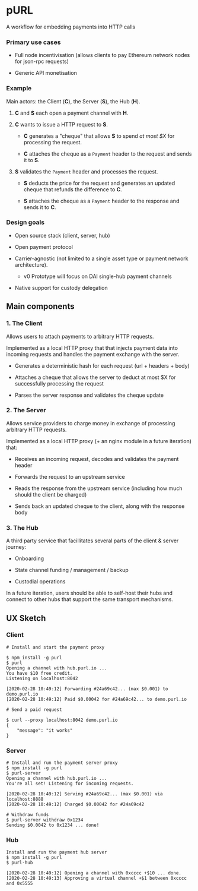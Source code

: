 # pURL

A workflow for embedding payments into HTTP calls


### Primary use cases

- Full node incentivisation (allows clients to pay Ethereum network nodes for json-rpc requests)

- Generic API monetisation


### Example

Main actors: the Client (**C**), the Server (**S**), the Hub (**H**).

1. **C** and **S** each open a payment channel with **H**.

2. **C** wants to issue a HTTP request to **S**. 

    - **C** generates a "cheque" that allows **S** to spend *at most $X* for processing the request.

    - **C** attaches the cheque as a `Payment` header to the request and sends it to **S**.

3. **S** validates the `Payment` header and processes the request.

    - **S** deducts the price for the request and generates an updated cheque that refunds the difference to **C**.

    - **S** attaches the cheque as a `Payment` header to the response and sends it to **C**.

 
### Design goals

- Open source stack (client, server, hub)

- Open payment protocol

- Carrier-agnostic (not limited to a single asset type or payment network architecture).
  
  - v0 Prototype will focus on DAI single-hub payment channels
  
- Native support for custody delegation


## Main components

### 1. The Client

Allows users to attach payments to arbitrary HTTP requests.

Implemented as a local HTTP proxy that that injects payment data into incoming requests and handles the payment exchange with the server.

- Generates a deterministic hash for each request (url + headers + body)

- Attaches a cheque that allows the server to deduct at most $X for successfully processing the request

- Parses the server response and validates the cheque update


### 2. The Server

Allows service providers to charge money in exchange of processing arbitrary HTTP requests.

Implemented as a local HTTP proxy (+ an nginx module in a future iteration) that:

- Receives an incoming request, decodes and validates the payment header

- Forwards the request to an upstream service

- Reads the response from the upstream service (including how much should the client be charged)

- Sends back an updated cheque to the client, along with the response body


### 3. The Hub

A third party service that facillitates several parts of the client & server journey:  

- Onboarding

- State channel funding / management / backup

- Custodial operations

In a future iteration, users should be able to self-host their hubs and connect to other hubs that support the same transport mechanisms.


## UX Sketch


### Client

```
# Install and start the payment proxy

$ npm install -g purl
$ purl
Opening a channel with hub.purl.io ...
You have $10 free credit.
Listening on localhost:8042

[2020-02-28 10:49:12] Forwarding #24a69c42... (max $0.001) to demo.purl.io
[2020-02-28 10:49:12] Paid $0.00042 for #24a69c42... to demo.purl.io

# Send a paid request

$ curl --proxy localhost:8042 demo.purl.io
{
    "message": "it works"
}
```


### Server

```
# Install and run the payment server proxy
$ npm install -g purl
$ purl-server
Opening a channel with hub.purl.io ...
You're all set! Listening for incoming requests.

[2020-02-28 10:49:12] Serving #24a69c42... (max $0.001) via localhost:8888
[2020-02-28 10:49:12] Charged $0.00042 for #24a69c42

# Withdraw funds
$ purl-server withdraw 0x1234
Sending $0.0042 to 0x1234 ... done!
```


### Hub

```
Install and run the payment hub server
$ npm install -g purl
$ purl-hub

[2020-02-28 10:49:12] Opening a channel with 0xcccc +$10 ... done.
[2020-02-28 10:49:13] Approving a virtual channel +$1 between 0xcccc and 0x5555

```

